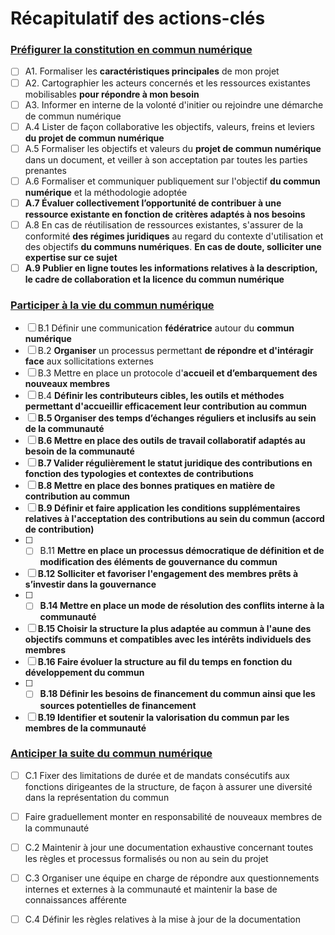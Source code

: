 # Récapitulatif des actions-clés

### [Préfigurer la constitution en commun numérique](recommandations-1-preparer-la-constitution-en-commun-numerique/)

* [ ] A1. Formaliser les **caractéristiques principales** de mon projet
* [ ] A2. Cartographier les acteurs concernés et les ressources existantes mobilisables **pour répondre à mon besoin**
* [ ] A3. Informer en interne de la volonté d'initier ou rejoindre une démarche de commun numérique
* [ ] A.4 Lister de façon collaborative les objectifs, valeurs, freins et leviers **du projet de commun numérique**
* [ ] A.5 Formaliser les objectifs et valeurs du **projet de commun numérique** dans un document, et veiller à son acceptation par toutes les parties prenantes
* [ ] A.6 Formaliser et communiquer publiquement sur l'objectif **du commun numérique** et la méthodologie adoptée
* [ ] **A.7 Évaluer collectivement l’opportunité de contribuer à une ressource existante en fonction de critères adaptés à nos besoins**
* [ ] A.8 En cas de réutilisation de ressources existantes, s'assurer de la conformité **des régimes juridiques** au regard du contexte d'utilisation et des objectifs **du communs numériques**. **En cas de doute, solliciter une expertise sur ce sujet**
* [ ] **A.9 Publier en ligne toutes les informations relatives à la description, le cadre de collaboration et la licence du commun numérique**

### [Participer à la vie du commun numérique](recommandations-2-participer-a-la-vie-du-commun-numerique/)

* [ ] B.1 Définir une communication **fédératrice** autour du **commun numérique**
* [ ] B.2 **Organiser** un processus permettant **de répondre et d'intéragir face** aux sollicitations externes
* [ ] B.3 Mettre en place un protocole d'**accueil et d’embarquement des nouveaux membres**
* [ ] B.4 **Définir les contributeurs cibles, les outils et méthodes permettant d'accueillir efficacement leur contribution au commun**
* [ ] **B.5 Organiser des temps d’échanges réguliers et inclusifs au sein de la communauté**
* [ ] **B.6 Mettre en place des outils de travail collaboratif adaptés au besoin de la communauté**
* [ ] **B.7 Valider régulièrement le statut juridique des contributions en fonction des typologies et contextes de contributions**
* [ ] **B.8 Mettre en place des bonnes pratiques en matière de contribution au commun**
* [ ] **B.9 Définir et faire application les conditions supplémentaires relatives à l'acceptation des contributions au sein du commun \(accord de contribution\)**
* [ ] * [ ] B.11 **Mettre en place un processus démocratique de définition et de modification des éléments de gouvernance du commun**
* [ ] **B.12 Solliciter et favoriser l'engagement des membres prêts à s’investir dans la gouvernance**
* [ ] * [ ] **B.14 Mettre en place un mode de résolution des conflits interne à la communauté**
* [ ] **B.15 Choisir la structure la plus adaptée au commun à l'aune des objectifs communs et compatibles avec les intérêts individuels des membres** 
* [ ] **B.16 Faire évoluer la structure au fil du temps en fonction du développement du commun**
* [ ] * [ ] **B.18 Définir les besoins de financement du commun ainsi que les sources potentielles de financement**
* [ ] **B.19 Identifier et soutenir la valorisation du commun par les membres de la communauté**

### [Anticiper la suite du commun numérique](recommandations-3-anticiper-la-suite-du-commun-numerique/)

* [ ] C.1 Fixer des limitations de durée et de mandats consécutifs aux fonctions dirigeantes de la structure, de façon à assurer une diversité dans la représentation du commun
* [ ] Faire graduellement monter en responsabilité de nouveaux membres de la communauté
* [ ] C.2 Maintenir à jour une documentation exhaustive concernant toutes les règles et processus formalisés ou non au sein du projet 
* [ ] C.3 Organiser une équipe en charge de répondre aux questionnements internes et externes à la communauté et maintenir la base de connaissances afférente 
* [ ] C.4 Définir les règles relatives à la mise à jour de la documentation

